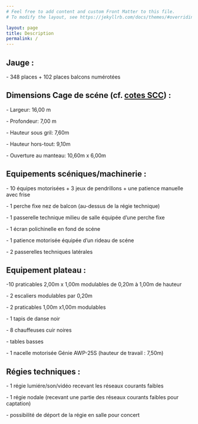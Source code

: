 ```yaml
---
# Feel free to add content and custom Front Matter to this file.
# To modify the layout, see https://jekyllrb.com/docs/themes/#overriding-theme-defaults

layout: page
title: Description
permalink: /
---
```

Jauge :
-------

\- 348 places + 102 places balcons numérotées


Dimensions Cage de scéne (cf. [cotes SCC](/assets/pdf/LCL_cotes.pdf)) :
----------------------------------------------------------------------------------------------------------------

\- Largeur: 16,00 m

\- Profondeur: 7,00 m

\- Hauteur sous gril: 7,60m

\- Hauteur hors-tout: 9,10m

\- Ouverture au manteau: 10,60m x 6,00m


Equipements scéniques/machinerie :
-------------------------------------------------------------------------------------------------------------------

\- 10 équipes motorisées + 3 jeux de pendrillons + une patience manuelle avec frise

\- 1 perche fixe nez de balcon (au-dessus de la régie technique)

\- 1 passerelle technique milieu de salle équipée d’une perche fixe

\- 1 écran polichinelle en fond de scéne

\- 1 patience motorisée équipée d’un rideau de scéne

\- 2 passerelles techniques latérales


Equipement plateau :
--------------------

-10 praticables 2,00m x 1,00m modulables de 0,20m à 1,00m de hauteur

\- 2 escaliers modulables par 0,20m

\- 2 praticables 1,00m x1,00m modulables

\- 1 tapis de danse noir

\- 8 chauffeuses cuir noires

\- tables basses

\- 1 nacelle motorisée Génie AWP-25S (hauteur de travail : 7,50m)

Régies techniques :
-------------------

\- 1 régie lumiére/son/vidéo recevant les réseaux courants faibles

\- 1 régie nodale (recevant une partie des réseaux courants faibles pour captation)

\- possibilité de déport de la régie en salle pour concert
  